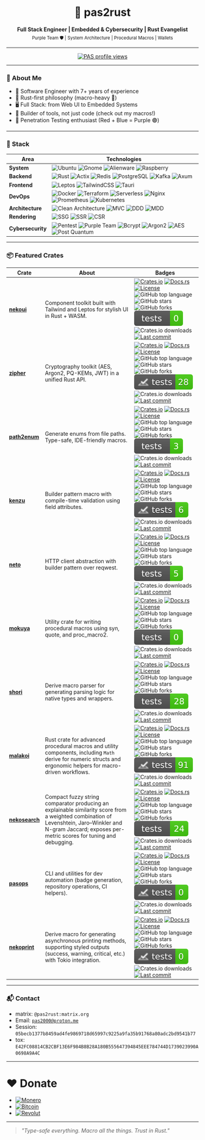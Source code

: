 <h1 align="center">🦀 pas2rust</h1>
<p align="center">
  <b>Full Stack Engineer | Embedded & Cybersecurity | Rust Evangelist</b><br>
  <sub>Purple Team 🛡 | System Architecture | Procedural Macros | Wallets</sub>
</p>

---

<p align="center">
  <a href="https://u8views.com/github/pas2rust">
    <img src="https://u8views.com/api/v1/github/profiles/190209917/views/day-week-month-total-count.svg" alt="PAS profile views" />
  </a>
</p>

---

### 🧠 About Me

- 🔧 Software Engineer with 7+ years of experience
- 🦀 Rust-first philosophy (macro-heavy 🧬)
- 🖥 Full Stack: from Web UI to Embedded Systems
- 🧱 Builder of tools, not just code (check out my macros!)
- 🧪 Penetration Testing enthusiast (Red + Blue = Purple 🟣)

---

### 🚀 Stack

| Area                      | Technologies |
|---------------------------|--------------|
| **System**                | ![Ubuntu](https://img.shields.io/badge/Ubuntu_Linux-0088cc?style=flat&logo=ubuntu&logoColor=white) ![Gnome](https://img.shields.io/badge/Gnome-4A86CF?style=flat&logo=gnome&logoColor=white) ![Alienware](https://img.shields.io/badge/Alienware-4300f5?style=flat&logo=alienware&logoColor=white) ![Raspberry](https://img.shields.io/badge/RaspberryPi-FF0000?style=flat&logo=raspberrypi&logoColor=white)|
| **Backend**               | ![Rust](https://img.shields.io/badge/Rust-black?style=flat&logo=rust&logoColor=white) ![Actix](https://img.shields.io/badge/Actix-4B5D67?style=flat&logo=actix&logoColor=white) ![Redis](https://img.shields.io/badge/Redis-DC382D?style=flat&logo=redis&logoColor=white) ![PostgreSQL](https://img.shields.io/badge/PostgreSQL-4169E1?style=flat&logo=postgresql&logoColor=white) ![Kafka](https://img.shields.io/badge/Kafka-231F20?style=flat&logo=apachekafka) ![Axum](https://img.shields.io/badge/Axum-purple?style=flat&logo=rocket&logoColor=white) |
| **Frontend**              | ![Leptos](https://img.shields.io/badge/Leptos-DC382D?style=flat&logo=leptos&logoColor=white) ![TailwindCSS](https://img.shields.io/badge/Tailwind-38B2AC?style=flat&logo=tailwindcss&logoColor=white) ![Tauri](https://img.shields.io/badge/Tauri-EAB300?style=flat&logo=tauri&logoColor=white) |
| **DevOps**                | ![Docker](https://img.shields.io/badge/Docker-2496ED?style=flat&logo=docker&logoColor=white) ![Terraform](https://img.shields.io/badge/Terraform-7B42BC?style=flat&logo=terraform&logoColor=white) ![Serverless](https://img.shields.io/badge/Serverless-FD5750?style=flat&logo=serverless&logoColor=white) ![Nginx](https://img.shields.io/badge/Nginx-009639?style=flat&logo=nginx&logoColor=white) ![Prometheus](https://img.shields.io/badge/Prometheus-E6522C?style=flat&logo=prometheus&logoColor=white) ![Kubernetes](https://img.shields.io/badge/Kubernetes-326CE5?style=flat&logo=kubernetes&logoColor=white) |
| **Architecture**          | ![Clean Architecture](https://img.shields.io/badge/Clean_Architecture-purple?style=flat&logo=bnbchain&logoColor=white) ![MVC](https://img.shields.io/badge/MVC-purple?style=flat&logo=bnbchain&logoColor=white) ![DDD](https://img.shields.io/badge/DDD-purple?style=flat&logo=bnbchain&logoColor=white) ![MDD](https://img.shields.io/badge/MDD(Macro_Driven_Design)-purple?style=flat&logo=ebox) |
| **Rendering**             | ![SSG](https://img.shields.io/badge/SSG-purple?style=flat&logo=webpack&logoColor=white) ![SSR](https://img.shields.io/badge/SSR-purple?style=flat&logo=instructure&logoColor=white) ![CSR](https://img.shields.io/badge/CSR-purple?style=flat&logo=jetpackcompose&logoColor=white) |
| **Cybersecurity**         | ![Pentest](https://img.shields.io/badge/Pentest-black?style=flat&logo=hackaday) ![Purple Team](https://img.shields.io/badge/Purple_Team-800080?style=flat&logo=redhat) ![Bcrypt](https://img.shields.io/badge/Bcrypt-4A4A4A?style=flat&logo=keeweb&logoColor=white) ![Argon2](https://img.shields.io/badge/Argon2-darkred?style=flat&logo=keeweb&logoColor=white) ![AES](https://img.shields.io/badge/AES-orange?style=flat&logo=keeweb&logoColor=white) ![Post Quantum](https://img.shields.io/badge/Post_Quantum-red?style=flat&logo=keeweb&logoColor=white) |

---
### 📦 Featured Crates

| Crate     | About | Badges |
|-----------|-----------|--------|
| [**nekoui**](https://github.com/pas2rust/nekoui) | Component toolkit built with Tailwind and Leptos for stylish UI in Rust + WASM. | [![Crates.io](https://img.shields.io/crates/v/nekoui.svg)](https://crates.io/crates/nekoui) [![Docs.rs](https://docs.rs/nekoui/badge.svg)](https://docs.rs/nekoui) [![License](https://img.shields.io/crates/l/nekoui.svg)](https://github.com/pas2rust/nekoui/blob/main/LICENSE) ![GitHub top language](https://img.shields.io/github/languages/top/pas2rust/nekoui?color=orange&logo=rust&style=flat&logoColor=white) ![GitHub stars](https://img.shields.io/github/stars/pas2rust/nekoui?color=success&style=flat&logo=github) ![GitHub forks](https://img.shields.io/github/forks/pas2rust/nekoui?color=orange&logo=Furry%20Network&style=flat&logoColor=white) ![Tests](https://raw.githubusercontent.com/pas2rust/badges/main/nekoui-tests.svg) ![Crates.io downloads](https://img.shields.io/crates/d/nekoui.svg) [![Last commit](https://img.shields.io/github/last-commit/pas2rust/nekoui?color=ff69b4&label=update&logo=git&style=flat&logoColor=white)](https://github.com/pas2rust/nekoui/commits/main) |
| [**zipher**](https://github.com/pas2rust/zipher) | Cryptography toolkit (AES, Argon2, PQ-KEMs, JWT) in a unified Rust API. | [![Crates.io](https://img.shields.io/crates/v/zipher.svg)](https://crates.io/crates/zipher) [![Docs.rs](https://docs.rs/zipher/badge.svg)](https://docs.rs/zipher) [![License](https://img.shields.io/crates/l/zipher.svg)](https://github.com/pas2rust/zipher/blob/main/LICENSE) ![GitHub top language](https://img.shields.io/github/languages/top/pas2rust/zipher?color=orange&logo=rust&style=flat&logoColor=white) ![GitHub stars](https://img.shields.io/github/stars/pas2rust/zipher?color=success&style=flat&logo=github) ![GitHub forks](https://img.shields.io/github/forks/pas2rust/zipher?color=orange&logo=Furry%20Network&style=flat&logoColor=white) ![Tests](https://raw.githubusercontent.com/pas2rust/badges/main/zipher-tests.svg) ![Crates.io downloads](https://img.shields.io/crates/d/zipher.svg) [![Last commit](https://img.shields.io/github/last-commit/pas2rust/zipher?color=ff69b4&label=update&logo=git&style=flat&logoColor=white)](https://github.com/pas2rust/zipher/commits/main) |
| [**path2enum**](https://github.com/pas2rust/path2enum) | Generate enums from file paths. Type-safe, IDE-friendly macros. | [![Crates.io](https://img.shields.io/crates/v/path2enum.svg)](https://crates.io/crates/path2enum) [![Docs.rs](https://docs.rs/path2enum/badge.svg)](https://docs.rs/path2enum) [![License](https://img.shields.io/crates/l/path2enum.svg)](https://github.com/pas2rust/path2enum/blob/main/LICENSE) ![GitHub top language](https://img.shields.io/github/languages/top/pas2rust/path2enum?color=orange&logo=rust&style=flat&logoColor=white) ![GitHub stars](https://img.shields.io/github/stars/pas2rust/path2enum?color=success&style=flat&logo=github) ![GitHub forks](https://img.shields.io/github/forks/pas2rust/path2enum?color=orange&logo=Furry%20Network&style=flat&logoColor=white)![Tests](https://raw.githubusercontent.com/pas2rust/badges/main/path2enum-tests.svg)  ![Crates.io downloads](https://img.shields.io/crates/d/path2enum.svg) [![Last commit](https://img.shields.io/github/last-commit/pas2rust/path2enum?color=ff69b4&label=update&logo=git&style=flat&logoColor=white)](https://github.com/pas2rust/path2enum/commits/main) |
| [**kenzu**](https://github.com/pas2rust/kenzu) | Builder pattern macro with compile-time validation using field attributes. | [![Crates.io](https://img.shields.io/crates/v/kenzu.svg)](https://crates.io/crates/kenzu) [![Docs.rs](https://docs.rs/kenzu/badge.svg)](https://docs.rs/kenzu) [![License](https://img.shields.io/crates/l/kenzu.svg)](https://github.com/pas2rust/kenzu/blob/main/LICENSE) ![GitHub top language](https://img.shields.io/github/languages/top/pas2rust/kenzu?color=orange&logo=rust&style=flat&logoColor=white) ![GitHub stars](https://img.shields.io/github/stars/pas2rust/kenzu?color=success&style=flat&logo=github) ![GitHub forks](https://img.shields.io/github/forks/pas2rust/kenzu?color=orange&logo=Furry%20Network&style=flat&logoColor=white) ![Tests](https://raw.githubusercontent.com/pas2rust/badges/main/kenzu-tests.svg) ![Crates.io downloads](https://img.shields.io/crates/d/kenzu.svg) [![Last commit](https://img.shields.io/github/last-commit/pas2rust/kenzu?color=ff69b4&label=update&logo=git&style=flat&logoColor=white)](https://github.com/pas2rust/kenzu/commits/main) |
| [**neto**](https://github.com/pas2rust/neto) | HTTP client abstraction with builder pattern over reqwest. | [![Crates.io](https://img.shields.io/crates/v/neto.svg)](https://crates.io/crates/neto) [![Docs.rs](https://docs.rs/neto/badge.svg)](https://docs.rs/neto) [![License](https://img.shields.io/crates/l/neto.svg)](https://github.com/pas2rust/neto/blob/main/LICENSE) ![GitHub top language](https://img.shields.io/github/languages/top/pas2rust/neto?color=orange&logo=rust&style=flat&logoColor=white) ![GitHub stars](https://img.shields.io/github/stars/pas2rust/neto?color=success&style=flat&logo=github) ![GitHub forks](https://img.shields.io/github/forks/pas2rust/neto?color=orange&logo=Furry%20Network&style=flat&logoColor=white) ![Tests](https://raw.githubusercontent.com/pas2rust/badges/main/neto-tests.svg) ![Crates.io downloads](https://img.shields.io/crates/d/neto.svg) [![Last commit](https://img.shields.io/github/last-commit/pas2rust/neto?color=ff69b4&label=update&logo=git&style=flat&logoColor=white)](https://github.com/pas2rust/neto/commits/main) |
| [**mokuya**](https://github.com/pas2rust/mokuya) | Utility crate for writing procedural macros using syn, quote, and proc_macro2. | [![Crates.io](https://img.shields.io/crates/v/mokuya.svg)](https://crates.io/crates/mokuya) [![Docs.rs](https://docs.rs/mokuya/badge.svg)](https://docs.rs/mokuya) [![License](https://img.shields.io/crates/l/mokuya.svg)](https://github.com/pas2rust/mokuya/blob/main/LICENSE) ![GitHub top language](https://img.shields.io/github/languages/top/pas2rust/mokuya?color=orange&logo=rust&style=flat&logoColor=white) ![GitHub stars](https://img.shields.io/github/stars/pas2rust/mokuya?color=success&style=flat&logo=github) ![GitHub forks](https://img.shields.io/github/forks/pas2rust/mokuya?color=orange&logo=Furry%20Network&style=flat&logoColor=white) ![Tests](https://raw.githubusercontent.com/pas2rust/badges/main/mokuya-tests.svg) ![Crates.io downloads](https://img.shields.io/crates/d/mokuya.svg) [![Last commit](https://img.shields.io/github/last-commit/pas2rust/mokuya?color=ff69b4&label=update&logo=git&style=flat&logoColor=white)](https://github.com/pas2rust/mokuya/commits/main) |
| [**shori**](https://github.com/pas2rust/shori) | Derive macro parser for generating parsing logic for native types and wrappers. | [![Crates.io](https://img.shields.io/crates/v/shori.svg)](https://crates.io/crates/shori) [![Docs.rs](https://docs.rs/shori/badge.svg)](https://docs.rs/shori) [![License](https://img.shields.io/crates/l/shori.svg)](https://github.com/pas2rust/shori/blob/main/LICENSE) ![GitHub top language](https://img.shields.io/github/languages/top/pas2rust/shori?color=orange&logo=rust&style=flat&logoColor=white) ![GitHub stars](https://img.shields.io/github/stars/pas2rust/shori?color=success&style=flat&logo=github) ![GitHub forks](https://img.shields.io/github/forks/pas2rust/shori?color=orange&logo=Furry%20Network&style=flat&logoColor=white) ![Tests](https://raw.githubusercontent.com/pas2rust/badges/main/shori-tests.svg) ![Crates.io downloads](https://img.shields.io/crates/d/shori.svg) [![Last commit](https://img.shields.io/github/last-commit/pas2rust/shori?color=ff69b4&label=update&logo=git&style=flat&logoColor=white)](https://github.com/pas2rust/shori/commits/main) | 
| [**malakoi**](https://github.com/pas2rust/malakoi) | Rust crate for advanced procedural macros and utility components, including `Math` derive for numeric structs and ergonomic helpers for macro-driven workflows. | [![Crates.io](https://img.shields.io/crates/v/malakoi.svg)](https://crates.io/crates/malakoi) [![Docs.rs](https://docs.rs/malakoi/badge.svg)](https://docs.rs/malakoi) [![License](https://img.shields.io/crates/l/malakoi.svg)](https://github.com/pas2rust/malakoi/blob/main/LICENSE) ![GitHub top language](https://img.shields.io/github/languages/top/pas2rust/malakoi?color=orange&logo=rust&style=flat&logoColor=white) ![GitHub stars](https://img.shields.io/github/stars/pas2rust/malakoi?color=success&style=flat&logo=github) ![GitHub forks](https://img.shields.io/github/forks/pas2rust/malakoi?color=orange&logo=Furry%20Network&style=flat&logoColor=white) ![Tests](https://raw.githubusercontent.com/pas2rust/badges/main/malakoi-tests.svg) ![Crates.io downloads](https://img.shields.io/crates/d/malakoi.svg) [![Last commit](https://img.shields.io/github/last-commit/pas2rust/malakoi?color=ff69b4&label=update&logo=git&style=flat&logoColor=white)](https://github.com/pas2rust/malakoi/commits/main) |
| [**nekosearch**](https://github.com/pas2rust/nekosearch) | Compact fuzzy string comparator producing an explainable similarity score from a weighted combination of Levenshtein, Jaro–Winkler and N-gram Jaccard; exposes per-metric scores for tuning and debugging. | [![Crates.io](https://img.shields.io/crates/v/nekosearch.svg)](https://crates.io/crates/nekosearch) [![Docs.rs](https://docs.rs/nekosearch/badge.svg)](https://docs.rs/nekosearch) [![License](https://img.shields.io/crates/l/nekosearch.svg)](https://github.com/pas2rust/nekosearch/blob/main/LICENSE) ![GitHub top language](https://img.shields.io/github/languages/top/pas2rust/nekosearch?color=orange&logo=rust&style=flat&logoColor=white) ![GitHub stars](https://img.shields.io/github/stars/pas2rust/nekosearch?color=success&style=flat&logo=github) ![GitHub forks](https://img.shields.io/github/forks/pas2rust/nekosearch?color=orange&logo=Furry%20Network&style=flat&logoColor=white) ![Tests](https://raw.githubusercontent.com/pas2rust/badges/main/nekosearch-tests.svg) ![Crates.io downloads](https://img.shields.io/crates/d/nekosearch.svg) [![Last commit](https://img.shields.io/github/last-commit/pas2rust/nekosearch?color=ff69b4&label=update&logo=git&style=flat&logoColor=white)](https://github.com/pas2rust/nekosearch/commits/main) |
| [**pasops**](https://github.com/pas2rust/pasops) | CLI and utilities for dev automation (badge generation, repository operations, CI helpers). | [![Crates.io](https://img.shields.io/crates/v/pasops.svg)](https://crates.io/crates/pasops) [![Docs.rs](https://docs.rs/pasops/badge.svg)](https://docs.rs/pasops) [![License](https://img.shields.io/crates/l/pasops.svg)](https://github.com/pas2rust/pasops/blob/main/LICENSE) ![GitHub top language](https://img.shields.io/github/languages/top/pas2rust/pasops?color=orange&logo=rust&style=flat&logoColor=white) ![GitHub stars](https://img.shields.io/github/stars/pas2rust/pasops?color=success&style=flat&logo=github) ![GitHub forks](https://img.shields.io/github/forks/pas2rust/pasops?color=orange&logo=Furry%20Network&style=flat&logoColor=white) ![Tests](https://raw.githubusercontent.com/pas2rust/badges/main/pasops-tests.svg) ![Crates.io downloads](https://img.shields.io/crates/d/pasops.svg) [![Last commit](https://img.shields.io/github/last-commit/pas2rust/pasops?color=ff69b4&label=update&logo=git&style=flat&logoColor=white)](https://github.com/pas2rust/pasops/commits/main) |
| [**nekoprint**](https://github.com/pas2rust/nekoprint) | Derive macro for generating asynchronous printing methods, supporting styled outputs (success, warning, critical, etc.) with Tokio integration. | [![Crates.io](https://img.shields.io/crates/v/nekoprint.svg)](https://crates.io/crates/nekoprint) [![Docs.rs](https://docs.rs/nekoprint/badge.svg)](https://docs.rs/nekoprint) [![License](https://img.shields.io/crates/l/nekoprint.svg)](https://github.com/pas2rust/nekoprint/blob/main/LICENSE) ![GitHub top language](https://img.shields.io/github/languages/top/pas2rust/nekoprint?color=orange&logo=rust&style=flat&logoColor=white) ![GitHub stars](https://img.shields.io/github/stars/pas2rust/nekoprint?color=success&style=flat&logo=github) ![GitHub forks](https://img.shields.io/github/forks/pas2rust/nekoprint?color=orange&logo=Furry%20Network&style=flat&logoColor=white) ![Tests](https://raw.githubusercontent.com/pas2rust/badges/main/nekoprint-tests.svg) ![Crates.io downloads](https://img.shields.io/crates/d/nekoprint.svg) [![Last commit](https://img.shields.io/github/last-commit/pas2rust/nekoprint?color=ff69b4&label=update&logo=git&style=flat&logoColor=white)](https://github.com/pas2rust/nekoprint/commits/main) |

---

### 📬 Contact

- matrix: `@pas2rust:matrix.org`
- Email: [`pas2000@proton.me`](mailto:pas2000@proton.me)
- Session: `05becb1377b8459ad4fe9869718d65997c9225a9fa35b91768a80adc2bd9541b77`
- tox: `E42FC08814CB2CBF13E6F984B8B28A180B555647394845EEE784744D1739023990A0698A9A4C`
  
---

# ❤️ Donate

- [![Monero](https://img.shields.io/badge/88NKLkhZf1nTVpaSU6vwG6dwBwb9tFVSM8Lpj3YqdL1PMt8Gm7opV7aUnMYBaAC9Y6a4kfDc3fLGoMVqeSJKNphyLpLdEvC-FF6600?style=flat&logo=monero&logoColor=white)](https://github.com/pas2rust/pas2rust/blob/main/pas-monero-donate.png)
- [![Bitcoin](https://img.shields.io/badge/bc1qnlayyh84e9u5pd4m9g9sf4c5zdzswvkmudmdu5-EAB300?style=flat&logo=bitcoin&logoColor=white)](https://github.com/pas2rust/pas2rust/blob/main/pas-bitcoin-donate.png) 
- [![Revolut](https://img.shields.io/badge/Revolut-Blue?style=flat&logo=revolut&logoColor=white)]((https://app.revolut.com/))

---

> *"Type-safe everything. Macro all the things. Trust in Rust."*

